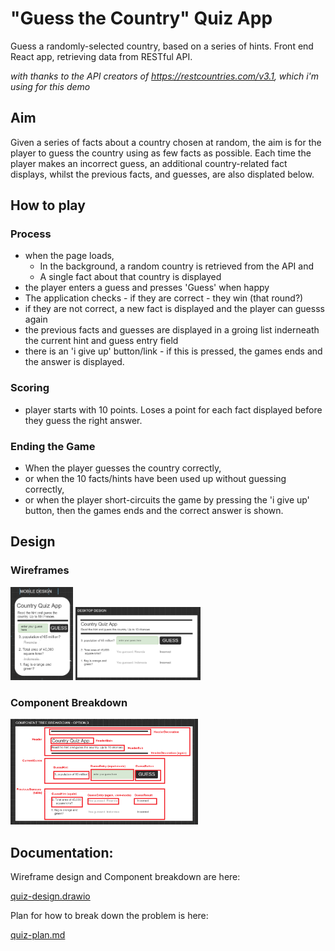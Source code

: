 # "Guess the Country" Quiz App

Guess a randomly-selected country, based on a series of hints. Front end React app, retrieving data from RESTful API.

_with thanks to the API creators of https://restcountries.com/v3.1, which i'm using for this demo_

## Aim

Given a series of facts about a country chosen at random, the aim is for the player to guess the country using as few facts as possible. Each time the player makes an incorrect guess, an additional country-related fact displays, whilst the previous facts, and guesses, are also displated below.

## How to play

### Process

-   when the page loads,
    -   In the background, a random country is retrieved from the API and
    -   A single fact about that country is displayed
-   the player enters a guess and presses 'Guess' when happy
-   The application checks - if they are correct - they win (that round?)
-   if they are not correct, a new fact is displayed and the player can guesss again
-   the previous facts and guesses are displayed in a groing list inderneath the current hint and guess entry field
-   there is an 'i give up' button/link - if this is pressed, the games ends and the answer is displayed.

### Scoring

-   player starts with 10 points. Loses a point for each fact displayed before they guess the right answer.

### Ending the Game

-   When the player guesses the country correctly,
-   or when the 10 facts/hints have been used up without guessing correctly,
-   or when the player short-circuits the game by pressing the 'i give up' button,
    then the games ends and the correct answer is shown.

## Design

### Wireframes

<img src="./public/quiz-design-mid-game-mobile.png" alt="Wireframe design for mobile version, showing a game in progress" width="100"/>
<img src="./public/quiz-design-mid-game-desktop.png" alt="Wireframe design for desktop version, showing a game in progress" width="200"/>

<br />

### Component Breakdown

<img src="./public/quiz-design-component-breakdown-desktop.png" alt="Component breakdonw for desktop version" width="300"/>

## Documentation:

Wireframe design and Component breakdown are here:

[quiz-design.drawio](./quiz-design.drawio)

Plan for how to break down the problem is here:

[quiz-plan.md](./quiz-plan.md)

